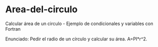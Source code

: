 # Area-del-circulo
Calcular área de un circulo  - Ejemplo de condicionales y variables con Fortran

Enunciado: Pedir el radio de un círculo y calcular su área. A=PI*r^2.
